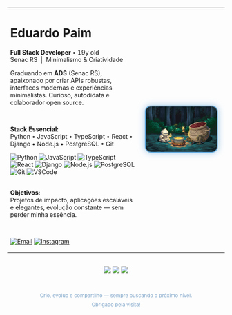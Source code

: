 <!--
Perfil minimalista, criativo e compacto — tons cinza-azulados, informações agrupadas e visual fluido.
Este README foi otimizado para visualização no GitHub, usando Markdown puro, imagens e badges.
-->

<table>
  <tr>
    <td valign="top" width="60%">

# Eduardo Paim

**Full Stack Developer** • 19y old  
Senac RS &nbsp;|&nbsp; Minimalismo & Criatividade

Graduando em **ADS** (Senac RS), apaixonado por criar APIs robustas, interfaces modernas e experiências minimalistas. Curioso, autodidata e colaborador open source.

<br>

**Stack Essencial:**  
Python • JavaScript • TypeScript • React • Django • Node.js • PostgreSQL • Git

<div>
  <img src="https://cdn.jsdelivr.net/gh/devicons/devicon/icons/python/python-original.svg" width="24" title="Python"/>
  <img src="https://cdn.jsdelivr.net/gh/devicons/devicon/icons/javascript/javascript-original.svg" width="24" title="JavaScript"/>
  <img src="https://cdn.jsdelivr.net/gh/devicons/devicon/icons/typescript/typescript-original.svg" width="24" title="TypeScript"/>
  <img src="https://cdn.jsdelivr.net/gh/devicons/devicon/icons/react/react-original.svg" width="24" title="React"/>
  <img src="https://cdn.jsdelivr.net/gh/devicons/devicon/icons/django/django-plain.svg" width="24" title="Django"/>
  <img src="https://cdn.jsdelivr.net/gh/devicons/devicon/icons/nodejs/nodejs-original.svg" width="24" title="Node.js"/>
  <img src="https://cdn.jsdelivr.net/gh/devicons/devicon/icons/postgresql/postgresql-original.svg" width="24" title="PostgreSQL"/>
  <img src="https://cdn.jsdelivr.net/gh/devicons/devicon/icons/git/git-original.svg" width="24" title="Git"/>
  <img src="https://cdn.jsdelivr.net/gh/devicons/devicon/icons/vscode/vscode-original.svg" width="24" title="VSCode"/>
</div>

<br>

**Objetivos:**  
Projetos de impacto, aplicações escaláveis e elegantes, evolução constante — sem perder minha essência.

<br>

[![Email](https://img.shields.io/badge/Email-5CA4D8?style=flat-square&logo=gmail&logoColor=181C23)](mailto:edupaim1712@gmail.com)
[![Instagram](https://img.shields.io/badge/Instagram-5CA4D8?style=flat-square&logo=instagram&logoColor=181C23)](https://www.instagram.com/edu.2de/)

   </td>
   <td valign="middle" align="center" width="40%">
     <img src="assets/tumblr_fd8dea1b4d5a230a39adf6f64111ae54_5849b3fd_1280.gif" width="165" alt="gif" style="border-radius:14px; border:2px solid #5CA4D8; background:#171c22; box-shadow:0 0 16px #5CA4D899;"/>
   </td>
  </tr>
</table>

<br>

<div align="center">

<img src="https://github-readme-stats.vercel.app/api?username=Edu-2de&show_icons=true&theme=react&hide_border=true&hide_title=true&include_all_commits=true&count_private=true" height="115"/>
<img src="https://github-readme-stats.vercel.app/api/top-langs/?username=Edu-2de&layout=compact&theme=react&hide_border=true&hide_title=true" height="115"/>
<img src="https://github-readme-streak-stats.herokuapp.com/?user=Edu-2de&theme=react&hide_border=true&background=FFFFFF00&fire=5CA4D8&currStreakLabel=5CA4D8" height="104"/>

</div>

<br>

<p align="center" style="color:#7ea5c9;font-size:1em; margin-top:18px;">
  <sub>
    Crio, evoluo e compartilho — sempre buscando o próximo nível.<br>
    Obrigado pela visita!
  </sub>
</p>